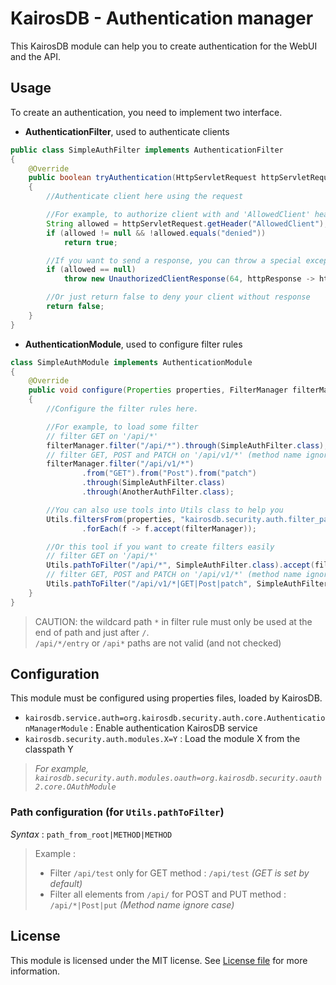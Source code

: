 KairosDB - Authentication manager
=================================
This KairosDB module can help you to create authentication for the WebUI and the API.


Usage
-----
To create an authentication, you need to implement two interface.

* **AuthenticationFilter**, used to authenticate clients
````java
public class SimpleAuthFilter implements AuthenticationFilter
{
    @Override
    public boolean tryAuthentication(HttpServletRequest httpServletRequest) throws UnauthorizedClientResponse
    {
        //Authenticate client here using the request

        //For example, to authorize client with and 'AllowedClient' header
        String allowed = httpServletRequest.getHeader("AllowedClient");
        if (allowed != null && !allowed.equals("denied"))
            return true;

        //If you want to send a response, you can throw a special exception
        if (allowed == null)
            throw new UnauthorizedClientResponse(64, httpResponse -> httpResponse.sendError(401, "Nope"));

        //Or just return false to deny your client without response
        return false;
    }
}
````

* **AuthenticationModule**, used to configure filter rules
````java
class SimpleAuthModule implements AuthenticationModule
{
    @Override
    public void configure(Properties properties, FilterManager filterManager)
    {
        //Configure the filter rules here.

        //For example, to load some filter
        // filter GET on '/api/*'
        filterManager.filter("/api/*").through(SimpleAuthFilter.class);
        // filter GET, POST and PATCH on '/api/v1/*' (method name ignore case)
        filterManager.filter("/api/v1/*")
                .from("GET").from("Post").from("patch")
                .through(SimpleAuthFilter.class)
                .through(AnotherAuthFilter.class);

        //You can also use tools into Utils class to help you
        Utils.filtersFrom(properties, "kairosdb.security.auth.filter_path.", SimpleAuthFilter.class)
                .forEach(f -> f.accept(filterManager));

        //Or this tool if you want to create filters easily
        // filter GET on '/api/*'
        Utils.pathToFilter("/api/*", SimpleAuthFilter.class).accept(filterManager);
        // filter GET, POST and PATCH on '/api/v1/*' (method name ignore case)
        Utils.pathToFilter("/api/v1/*|GET|Post|patch", SimpleAuthFilter.class, AnotherAuthFilter.class).accept(filterManager);
    }
}
````

> CAUTION: the wildcard path ``*`` in filter rule must only be used at the end of path and just after ``/``.  
> ``/api/*/entry`` or ``/api*`` paths are not valid (and not checked)

Configuration
-------------
This module must be configured using properties files, loaded by KairosDB.

* `kairosdb.service.auth=org.kairosdb.security.auth.core.AuthenticationManagerModule` : Enable authentication KairosDB service
* `kairosdb.security.auth.modules.X=Y` : Load the module X from the classpath Y
> _For example, `kairosdb.security.auth.modules.oauth=org.kairosdb.security.oauth2.core.OAuthModule`_

### Path configuration (for `Utils.pathToFilter`)
_Syntax_ : `path_from_root|METHOD|METHOD`
> Example :
> * Filter `/api/test` only for GET method : `/api/test` _(GET is set by default)_
> * Filter all elements from `/api/` for POST and PUT method : `/api/*|Post|put` _(Method name ignore case)_


License
-------
This module is licensed under the MIT license. See [License file](LICENSE) for more information.